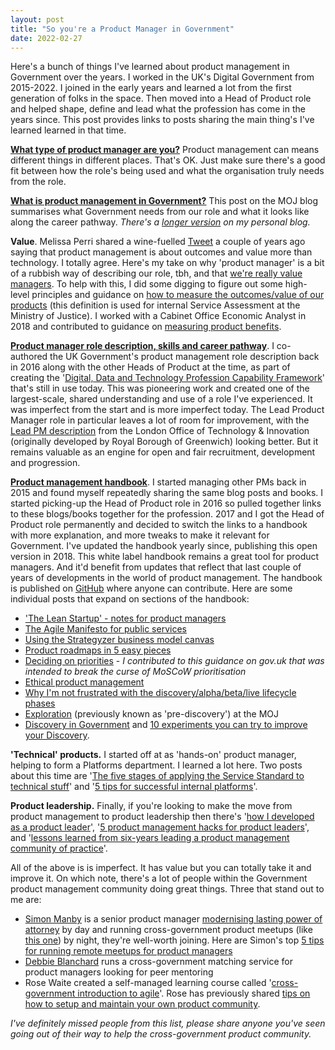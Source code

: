 ```yaml
---
layout: post
title: "So you're a Product Manager in Government"
date: 2022-02-27
---
```


Here's a bunch of things I've learned about product management in Government over the years. I worked in the UK's Digital Government from 2015-2022. I joined in the early years and learned a lot from the first generation of folks in the space. Then moved into a Head of Product role and helped shape, define and lead what the profession has come in the years since. This post provides links to posts sharing the main thing's I've learned learned in that time. 

**[What type of product manager are you?](https://scottcolfer.com/2021/08/16/types-of-product-manager.html)** Product management can means different things in different places. That's OK. Just make sure there's a good fit between how the role's being used and what the organisation truly needs from the role.

**[What is product management in Government?](https://mojdigital.blog.gov.uk/2019/10/03/what-is-product-management-at-the-moj/)** This post on the MOJ blog summarises what Government needs from our role and what it looks like along the career pathway. _There's a [longer version](https://scottcolfer.com/2019/01/02/what-is-product-management.html) on my personal blog._

**Value**. Melissa Perri shared a wine-fuelled [Tweet](https://twitter.com/lissijean/status/1129537047105032194) a couple of years ago saying that product management is about outcomes and value more than technology. I totally agree. Here's my take on why 'product manager' is a bit of a rubbish way of describing our role, tbh, and that [we're really value managers](https://scottcolfer.com/2017/09/17/value-manager.html). To help with this, I did some digging to figure out some high-level principles and guidance on [how to measure the outcomes/value of our products](https://scottcolfer.com/2019/03/20/measuring-value-software.html) (this definition is used for internal Service Assessment at the Ministry of Justice). I worked with a Cabinet Office Economic Analyst in 2018 and contributed to guidance on [measuring product benefits](https://www.gov.uk/service-manual/measuring-success/measuring-service-benefits).

**[Product manager role description, skills and career pathway](https://www.gov.uk/guidance/product-manager)**. I co-authored the UK Government's product management role description back in 2016 along with the other Heads of Product at the time, as part of creating the '[Digital, Data and Technology Profession Capability Framework](https://www.gov.uk/government/collections/digital-data-and-technology-profession-capability-framework)' that's still in use today. This was pioneering work and created one of the largest-scale, shared understanding and use of a role I've experienced. It was imperfect from the start and is more imperfect today. The Lead Product Manager role in particular leaves a lot of room for improvement, with the [Lead PM description](
https://docs.google.com/document/d/16Td_9u3VbbO_p-JEBOW0Z0VwSMokiro040ZgqUV2zFI/edit?usp=sharing) from the London Office of Technology & Innovation (originally developed by Royal Borough of Greenwich) looking better. But it remains valuable as an engine for open and fair recruitment, development and progression.

**[Product management handbook](https://scottcolfer.com/product-management-handbook/)**. I started managing other PMs back in 2015 and found myself repeatedly sharing the same blog posts and books. I started picking-up the Head of Product role in 2016 so pulled together links to these blogs/books together for the profession. 2017 and I got the Head of Product role permanently and decided to switch the links to a handbook with more explanation, and more tweaks to make it relevant for Government. I've updated the handbook yearly since, publishing this open version in 2018. This white label handbook remains a great tool for product managers. And it'd benefit from updates that reflect that last couple of years of developments in the world of product management. The handbook is published on [GitHub](https://github.com/scottcolfer/product-management-handbook) where anyone can contribute.
Here are some individual posts that expand on sections of the handbook:

- ['The Lean Startup' - notes for product managers](https://scottcolfer.com/2012/06/05/lean-startup-for-product-managers.html)
- [The Agile Manifesto for public services](https://scottcolfer.com/2017/06/03/agile-manifesto-public-services.html)
- [Using the Strategyzer business model canvas](https://scottcolfer.com/2013/09/20/business-model-canvas.html)
- [Product roadmaps in 5 easy pieces](https://www.mindtheproduct.com/product-roadmaps-in-five-easy-pieces/)
- [Deciding on priorities](https://www.gov.uk/service-manual/agile-delivery/deciding-on-priorities) - _I contributed to this guidance on gov.uk that was intended to break the curse of MoSCoW prioritisation_
- [Ethical product management](https://www.mindtheproduct.com/lets-resolve-to-create-humane-products-in-2019/)
- [Why I'm not frustrated with the discovery/alpha/beta/live lifecycle phases](https://scottcolfer.com/2021/08/09/gds-phases-product-lifecycle.html)
- [Exploration](https://mojdigital.blog.gov.uk/2020/06/11/exploration-over-pre-discovery/) (previously known as 'pre-discovery') at the MOJ
- [Discovery in Government](https://mojdigital.blog.gov.uk/2020/01/23/discovery-at-the-ministry-of-justice/) and [10 experiments you can try to improve your Discovery](https://scottcolfer.com/2017/08/19/improve-discovery.html).

**'Technical' products.** I started off at as 'hands-on' product manager, helping to form a Platforms department. I learned a lot here. Two posts about this time are '[The five stages of applying the Service Standard to technical stuff](https://scottcolfer.com/2017/04/26/user-centred-technical-products.html)' and '[5 tips for successful internal platforms](https://scottcolfer.com/2021/09/20/tips-for-internal-platforms.html)'.

**Product leadership.** Finally, if you're looking to make the move from product management to product leadership then there's '[how I developed as a product leader](https://scottcolfer.com/2019/09/01/product-leadership.html)', '[5 product management hacks for product leaders](https://www.mindtheproduct.com/5-product-management-hacks-for-product-leaders/)', and '[lessons learned from six-years leading a product management community of practice](https://scottcolfer.com/2022/02/06/six-years-community-practice.html)'. 

All of the above is is imperfect. It has value but you can totally take it and improve it. On which note, there's a lot of people within the Government product management community doing great things. Three that stand out to me are:

- [Simon Manby](https://twitter.com/ManbySi) is a senior product manager [modernising lasting power of attorney](https://sites.google.com/digital.justice.gov.uk/opgmlpa) by day and running cross-government product meetups (like [this one](https://www.eventbrite.co.uk/e/product-people-in-the-ether-17-registration-266976212037)) by night, they're well-worth joining. Here are Simon's top [5 tips for running remote meetups for product managers](https://buttondown.email/goodproductmanagement/archive/5-tips-for-product-manager-meetups-from-simon/)
- [Debbie Blanchard](https://twitter.com/DebBlanch44) runs a cross-government matching service for product managers looking for peer mentoring
- Rose Waite created a self-managed learning course called '[cross-government introduction to agile](https://digitalpeople.blog.gov.uk/2020/12/10/habit-breaking-and-reforming/)'. Rose has previously shared [tips on how to setup and maintain your own product community](https://gds.blog.gov.uk/2018/08/29/tips-on-how-to-set-up-and-maintain-your-own-community/).

_I've definitely missed people from this list, please share anyone you've seen going out of their way to help the cross-government product community._
